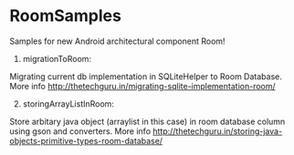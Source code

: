# RoomSamples
Samples for new Android architectural component Room!

1. migrationToRoom:

Migrating current db implementation in SQLiteHelper to Room Database. More info http://thetechguru.in/migrating-sqlite-implementation-room/ 


2. storingArrayListInRoom:

Store arbitary java object (arraylist in this case) in room database column using gson and converters. More info http://thetechguru.in/storing-java-objects-primitive-types-room-database/
